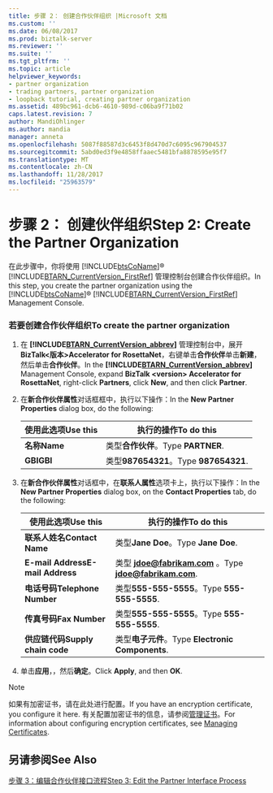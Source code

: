```yaml
---
title: 步骤 2： 创建合作伙伴组织 |Microsoft 文档
ms.custom: ''
ms.date: 06/08/2017
ms.prod: biztalk-server
ms.reviewer: ''
ms.suite: ''
ms.tgt_pltfrm: ''
ms.topic: article
helpviewer_keywords:
- partner organization
- trading partners, partner organization
- loopback tutorial, creating partner organization
ms.assetid: 489bc961-dcb6-4610-989d-c06ba9f71b02
caps.latest.revision: 7
author: MandiOhlinger
ms.author: mandia
manager: anneta
ms.openlocfilehash: 5087f88587d3c6453f8d470d7c6095c967904537
ms.sourcegitcommit: 5abd0ed3f9e4858ffaaec5481bfa8878595e95f7
ms.translationtype: MT
ms.contentlocale: zh-CN
ms.lasthandoff: 11/28/2017
ms.locfileid: "25963579"
---
```

# <a name="step-2-create-the-partner-organization"></a><span data-ttu-id="16ef9-102">步骤 2： 创建伙伴组织</span><span class="sxs-lookup"><span data-stu-id="16ef9-102">Step 2: Create the Partner Organization</span></span>
<span data-ttu-id="16ef9-103">在此步骤中，你将使用 [!INCLUDE[btsCoName](../../includes/btsconame-md.md)]® [!INCLUDE[BTARN_CurrentVersion_FirstRef](../../includes/btarn-currentversion-firstref-md.md)] 管理控制台创建合作伙伴组织。</span><span class="sxs-lookup"><span data-stu-id="16ef9-103">In this step, you create the partner organization using the [!INCLUDE[btsCoName](../../includes/btsconame-md.md)]® [!INCLUDE[BTARN_CurrentVersion_FirstRef](../../includes/btarn-currentversion-firstref-md.md)] Management Console.</span></span>  
  
### <a name="to-create-the-partner-organization"></a><span data-ttu-id="16ef9-104">若要创建合作伙伴组织</span><span class="sxs-lookup"><span data-stu-id="16ef9-104">To create the partner organization</span></span>  
  
1.  <span data-ttu-id="16ef9-105">在 **[!INCLUDE[BTARN_CurrentVersion_abbrev](../../includes/btarn-currentversion-abbrev-md.md)]** 管理控制台中，展开**BizTalk\<版本\>Accelerator for RosettaNet**，右键单击**合作伙伴**单击**新建**，然后单击**合作伙伴**。</span><span class="sxs-lookup"><span data-stu-id="16ef9-105">In the  **[!INCLUDE[BTARN_CurrentVersion_abbrev](../../includes/btarn-currentversion-abbrev-md.md)]** Management Console, expand **BizTalk \<version\> Accelerator for RosettaNet**, right-click **Partners**, click **New**, and then click **Partner**.</span></span>  
  
2.  <span data-ttu-id="16ef9-106">在**新合作伙伴属性**对话框框中，执行以下操作：</span><span class="sxs-lookup"><span data-stu-id="16ef9-106">In the **New Partner Properties** dialog box, do the following:</span></span>  
  
    |<span data-ttu-id="16ef9-107">使用此选项</span><span class="sxs-lookup"><span data-stu-id="16ef9-107">Use this</span></span>|<span data-ttu-id="16ef9-108">执行的操作</span><span class="sxs-lookup"><span data-stu-id="16ef9-108">To do this</span></span>|  
    |--------------|----------------|  
    |<span data-ttu-id="16ef9-109">**名称**</span><span class="sxs-lookup"><span data-stu-id="16ef9-109">**Name**</span></span>|<span data-ttu-id="16ef9-110">类型**合作伙伴**。</span><span class="sxs-lookup"><span data-stu-id="16ef9-110">Type **PARTNER**.</span></span>|  
    |<span data-ttu-id="16ef9-111">**GBI**</span><span class="sxs-lookup"><span data-stu-id="16ef9-111">**GBI**</span></span>|<span data-ttu-id="16ef9-112">类型**987654321**。</span><span class="sxs-lookup"><span data-stu-id="16ef9-112">Type **987654321**.</span></span>|  
  
3.  <span data-ttu-id="16ef9-113">在**新合作伙伴属性**对话框中，在**联系人属性**选项卡上，执行以下操作：</span><span class="sxs-lookup"><span data-stu-id="16ef9-113">In the **New Partner Properties** dialog box, on the **Contact Properties** tab, do the following:</span></span>  
  
    |<span data-ttu-id="16ef9-114">使用此选项</span><span class="sxs-lookup"><span data-stu-id="16ef9-114">Use this</span></span>|<span data-ttu-id="16ef9-115">执行的操作</span><span class="sxs-lookup"><span data-stu-id="16ef9-115">To do this</span></span>|  
    |--------------|----------------|  
    |<span data-ttu-id="16ef9-116">**联系人姓名**</span><span class="sxs-lookup"><span data-stu-id="16ef9-116">**Contact Name**</span></span>|<span data-ttu-id="16ef9-117">类型**Jane Doe**。</span><span class="sxs-lookup"><span data-stu-id="16ef9-117">Type **Jane Doe**.</span></span>|  
    |<span data-ttu-id="16ef9-118">**E-mail Address**</span><span class="sxs-lookup"><span data-stu-id="16ef9-118">**E-mail Address**</span></span>|<span data-ttu-id="16ef9-119">类型 **jdoe@fabrikam.com** 。</span><span class="sxs-lookup"><span data-stu-id="16ef9-119">Type **jdoe@fabrikam.com**.</span></span>|  
    |<span data-ttu-id="16ef9-120">**电话号码**</span><span class="sxs-lookup"><span data-stu-id="16ef9-120">**Telephone Number**</span></span>|<span data-ttu-id="16ef9-121">类型**555-555-5555**。</span><span class="sxs-lookup"><span data-stu-id="16ef9-121">Type **555-555-5555**.</span></span>|  
    |<span data-ttu-id="16ef9-122">**传真号码**</span><span class="sxs-lookup"><span data-stu-id="16ef9-122">**Fax Number**</span></span>|<span data-ttu-id="16ef9-123">类型**555-555-5555**。</span><span class="sxs-lookup"><span data-stu-id="16ef9-123">Type **555-555-5555**.</span></span>|  
    |<span data-ttu-id="16ef9-124">**供应链代码**</span><span class="sxs-lookup"><span data-stu-id="16ef9-124">**Supply chain code**</span></span>|<span data-ttu-id="16ef9-125">类型**电子元件**。</span><span class="sxs-lookup"><span data-stu-id="16ef9-125">Type **Electronic Components**.</span></span>|  
  
4.  <span data-ttu-id="16ef9-126">单击**应用**，，然后**确定**。</span><span class="sxs-lookup"><span data-stu-id="16ef9-126">Click **Apply**, and then **OK**.</span></span>  
  
> [!NOTE]
>  <span data-ttu-id="16ef9-127">如果有加密证书，请在此处进行配置。</span><span class="sxs-lookup"><span data-stu-id="16ef9-127">If you have an encryption certificate, you configure it here.</span></span> <span data-ttu-id="16ef9-128">有关配置加密证书的信息，请参阅[管理证书](../../adapters-and-accelerators/accelerator-rosettanet/managing-certificates1.md)。</span><span class="sxs-lookup"><span data-stu-id="16ef9-128">For information about configuring encryption certificates, see [Managing Certificates](../../adapters-and-accelerators/accelerator-rosettanet/managing-certificates1.md).</span></span>  
  
## <a name="see-also"></a><span data-ttu-id="16ef9-129">另请参阅</span><span class="sxs-lookup"><span data-stu-id="16ef9-129">See Also</span></span>  
 [<span data-ttu-id="16ef9-130">步骤 3：编辑合作伙伴接口流程</span><span class="sxs-lookup"><span data-stu-id="16ef9-130">Step 3: Edit the Partner Interface Process</span></span>](../../adapters-and-accelerators/accelerator-rosettanet/step-3-edit-the-partner-interface-process.md)